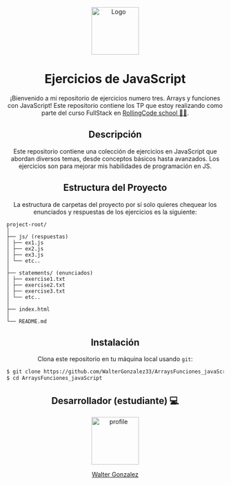 <div align="center">

<div>
  <a href="https://developer.mozilla.org/es/">
    <img src="https://www.veryicon.com/download/png/business/vscode-program-item-icon/javascript-map-1?s=256" alt="Logo" width="110" height="110">
  </a>
</div>

# Ejercicios de JavaScript

¡Bienvenido a mi repositorio de ejercicios numero tres. Arrays y funciones con JavaScript! Este repositorio contiene los TP que estoy realizando como parte del curso FullStack en [RollingCode school 👨‍💻](https://web.rollingcodeschool.com/ "RollingCode school").

## Descripción

Este repositorio contiene una colección de ejercicios en JavaScript que abordan diversos temas, desde conceptos básicos hasta avanzados. Los ejercicios son para mejorar mis habilidades de programación en JS.

## Estructura del Proyecto

La estructura de carpetas del proyecto por sí solo quieres chequear los enunciados y respuestas de los ejercicios es la siguiente:
</div>

```
project-root/
│
├── js/ (respuestas)
│ ├── ex1.js
│ ├── ex2.js
│ ├── ex3.js
│ └── etc..
│
├── statements/ (enunciados)
│ ├── exercise1.txt
│ ├── exercise2.txt
│ ├── exercise3.txt
│ └── etc..
│
├── index.html
│
└── README.md
```
<div align="center">

## Instalación

Clona este repositorio en tu máquina local usando `git`:
</div>

```bash
$ git clone https://github.com/WalterGonzalez33/ArraysFunciones_javaScript.git
$ cd ArraysFunciones_javaScript
```
<div align="center">

## Desarrollador (estudiante) 💻

<div>
  <a href="https://github.com/WalterGonzalez33">
    <img src="https://avatars.githubusercontent.com/u/83594534?v=4" alt="profile" width="110" height="110">
  </a>
</div>

 [Walter Gonzalez](https://github.com/WalterGonzalez33) 
</div>
</div>